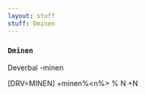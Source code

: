 ```yaml
---
layout: stuff
stuff: Dminen
---
```

### ` Dminen ` 

Deverbal -minen

[DRV=MINEN]
+minen%<n%>
% N
+N
